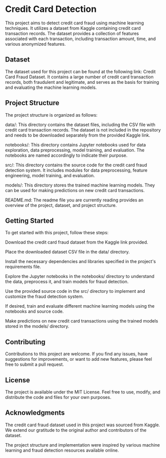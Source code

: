 # Credit Card Detection
This project aims to detect credit card fraud using machine learning techniques. It utilizes a dataset from Kaggle containing credit card transaction records. The dataset provides a collection of features associated with each transaction, including transaction amount, time, and various anonymized features.

## Dataset
The dataset used for this project can be found at the following link: Credit Card Fraud Dataset. It contains a large number of credit card transaction records, both fraudulent and legitimate, and serves as the basis for training and evaluating the machine learning models.

## Project Structure
The project structure is organized as follows:

data/: This directory contains the dataset files, including the CSV file with credit card transaction records. The dataset is not included in the repository and needs to be downloaded separately from the provided Kaggle link.

notebooks/: This directory contains Jupyter notebooks used for data exploration, data preprocessing, model training, and evaluation. The notebooks are named accordingly to indicate their purpose.

src/: This directory contains the source code for the credit card fraud detection system. It includes modules for data preprocessing, feature engineering, model training, and evaluation.

models/: This directory stores the trained machine learning models. They can be used for making predictions on new credit card transactions.

README.md: The readme file you are currently reading provides an overview of the project, dataset, and project structure.

## Getting Started
To get started with this project, follow these steps:

Download the credit card fraud dataset from the Kaggle link provided.

Place the downloaded dataset CSV file in the data/ directory.

Install the necessary dependencies and libraries specified in the project's requirements file.

Explore the Jupyter notebooks in the notebooks/ directory to understand the data, preprocess it, and train models for fraud detection.

Use the provided source code in the src/ directory to implement and customize the fraud detection system.

If desired, train and evaluate different machine learning models using the notebooks and source code.

Make predictions on new credit card transactions using the trained models stored in the models/ directory.

## Contributing
Contributions to this project are welcome. If you find any issues, have suggestions for improvements, or want to add new features, please feel free to submit a pull request.

## License
The project is available under the MIT License. Feel free to use, modify, and distribute the code and files for your own purposes.

## Acknowledgments
The credit card fraud dataset used in this project was sourced from Kaggle. We extend our gratitude to the original author and contributors of the dataset.

The project structure and implementation were inspired by various machine learning and fraud detection resources available online.
